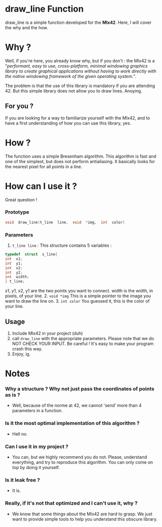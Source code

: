 # draw_line Function

draw_line is a simple function developed for the **Mlx42**. Here, I will cover the why and the how.
# Why ?

Well, if you're here, you already know why, but if you don't : the Mlx42 is a "*performant, easy to use, cross-platform, minimal windowing graphics library to create graphical applications without having to work directly with the native windowing framework of the given operating system.*". 

The problem is that the use of this library is mandatory if you are attending 42. But this simple library does not allow you to draw lines. Anoying.

## For you ?

If you are looking for a way to familiarize yourself with the Mlx42, and to have a first understanding of how you can use this library, yes.

# How ?

The function uses a simple Bresenham algorithm. This algorithm is fast and one of the simplest, but does not perform antialiasing. 
It basically looks for the nearest pixel for all points in a line.

# How can I use it ?

Great question ! 

### Prototype

```c
void  draw_line(t_line  line,  void  *img,  int  color)
```

### Parameters

 1. `t_line line` : This structure contains 5 variables :
```c
typedef  struct  s_line{
int  x1;
int  y1;
int  x2;
int  y2;
int  width;
} t_line;
```
x1, y1, x2, y1 are the two points you want to connect.
width is the width, in pixels, of your line.
 2. `void *img`  This is a simple pointer to the image you want to draw the line on. 
 3. `int color` You guessed it, this is the color of your line.
 ## Usage
 
1.  Include Mlx42 in your project (duh)
2. call `draw_line` with the appropriate parameters. Please note that we do NOT CHECK YOUR INPUT. Be careful ! It's easy to make your program crash this way. 
3. Enjoy,  ig.

# Notes
### Why a structure ? Why not just pass the coordinates of points as is ?

 - Well, because of the norme at 42, we cannot 'send' more than 4 parameters in a function. 
 ### Is it the most optimal implementation of this algorithm ?
 
 - Hell no.
 
### Can I use it in my project ?
 - You can, but we highly recommend you do not. Please, understand everything, and try to reproduce this algorithm. You can only come on top by doing it yourself.

### Is it leak free ?

 - It is.

### Really, if it's not that optimized and I can't use it, why ?

 - We know that some things about the Mlx42 are hard to grasp. We just want to provide simple tools to help you understand this obscure library.
